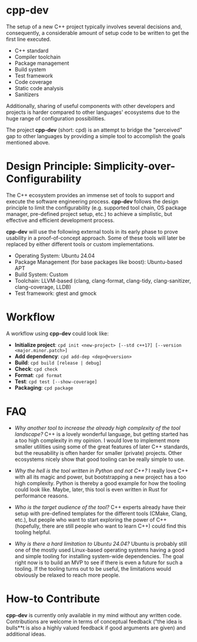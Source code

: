 # cpp-dev

The setup of a new C++ project typically involves several decisions and, consequently, a considerable amount of setup code to be written to get the first line executed. 

- C++ standard
- Compiler toolchain
- Package management
- Build system
- Test framework
- Code coverage
- Static code analysis
- Sanitizers

Additionally, sharing of useful components with other developers and projects is harder compared to other languages' ecosystems due to the huge range of configuration possibilities.

The project **cpp-dev** (short: cpd) is an attempt to bridge the "perceived" gap to other languages by providing a simple tool to accomplish the goals mentioned above.


# Design Principle: Simplicity-over-Configurability

The C++ ecosystem provides an immense set of tools to support and execute the software engineering process.
**cpp-dev** follows the design principle to limit the configurability (e.g. supported tool chain, OS package manager, pre-defined project setup, etc.) to achieve a simplistic, but effective and efficient development process.

**cpp-dev** will use the following external tools in its early phase to prove usability in a proof-of-concept approach.
Some of these tools will later be replaced by either different tools or custom implementations.

- Operating System: Ubuntu 24.04
- Package Management (for base packages like boost): Ubuntu-based APT
- Build System: Custom
- Toolchain: LLVM-based (clang, clang-format, clang-tidy, clang-sanitizer, clang-coverage, LLDB)
- Test framework: gtest and gmock


# Workflow

A workflow using **cpp-dev** could look like:

* **Initialize project**: `cpd init <new-project> [--std c++17] [--version <major.minor.patch>]`
* **Add dependency**: `cpd add-dep <dep>@<version>`
* **Build**: `cpd build [release | debug]`
* **Check**: `cpd check`
* **Format**: `cpd format`
* **Test**: `cpd test [--show-coverage]`
* **Packaging**: `cpd package`


# FAQ

* *Why another tool to increase the already high complexity of the tool landscape?* C++ is a lovely wonderful language, but getting started has a too high complexity in my opinion. I would love to implement more smaller utilities using some of the great features of later C++ standards, but the reusability is often harder for smaller (private) projects. Other ecosystems nicely show that good tooling can be really simple to use.
  
* *Why the hell is the tool written in Python and not C++?* I really love C++ with all its magic and power, but bootstrapping a new project has a too high complexity. Python is thereby a good example for how the tooling could look like. Maybe, later, this tool is even written in Rust for performance reasons.

* *Who is the target audience of the tool?* C++ experts already have their setup with pre-defined templates for the different tools (CMake, Clang, etc.), but people who want to start exploring the power of C++ (hopefully, there are still people who want to learn C++) could find this tooling helpful.

* *Why is there a hard limitation to Ubuntu 24.04?* Ubuntu is probably still one of the mostly used Linux-based operating systems having a good and simple tooling for installing system-wide dependencies. The goal right now is to build an MVP to see if there is even a future for such a tooling. If the tooling turns out to be useful, the limitations would obviously be relaxed to reach more people.


# How-to Contribute

**cpp-dev** is currently only available in my mind without any written code.
Contributions are welcome in terms of conceptual feedback ("the idea is bulls**t is also a highly valued feedback if good arguments are given) and additional ideas.